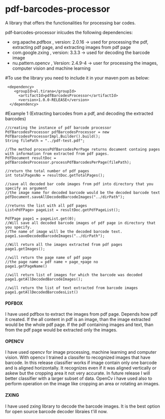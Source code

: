 # pdf-barcodes-processor
A library that offers the functionalities for processing bar codes.

pdf-barcodes-processor inlcudes the following dependencies:

  * org.apache.pdfbox , version: 2.0.16 ->  used for processing the pdf, extracting pdf page, and extracting images from pdf page
  * com.google.zxing ,  version: 3.3.3  -> used for decoding the barcode image                                                         
  * nu.pattern.opencv , Version: 2.4.9-4 -> user for processing the images,  computer vision and machine learning
  
 #To use the library you need to include it in your maven pom as below:
 
```
 <dependency>
  	<groupId>al.tirana</groupId>
	  <artifactId>pdfBarcodesProcessor</artifactId>
	  <version>1.0.0-RELEASE</version> 
  </dependency>
  ```
  
  #Example 1 (Extracting barcodes from a pdf, and decoding the extracted barcodes)
  ```
  //creating the instance of pdf barcode processor
  PdfBarcodesProcessor pdfBarcodesProcessor = new PdfBarcodesProcessorImpl.Builder().build();
  String filePath = "../pdf-test.pdf";
  
  //The method processPdfBarcodesPerPage returns document containg pages with information from extracted from pdf pages.
  PdfDocument resultDoc = pdfBarcodesProcessor.processPdfBarcodesPerPage(filePath); 
  
  //return the total number of pdf pages
  int totalPagesNo = resultDoc.getTotalPages();
  
  //save all decoded bar code images from pdf into directory that you specify as argument
  //the image name for decoded barcode would be the decoded barcode text
  pdfDocument.saveAllDecodedBarcodeImages("../dirPath");
  
  //returns the list with all pdf pages
  List<PdfPage> pageList = resultDoc.getPdfPageList();
  
  PdfPage page1 = pageList.get(0);
  //Will save all decoded barcode images of pdf page in directory that you specify.
  //The name of image will be the decoded barcode text.
  page1.saveDecodedBarcodeImages("../dirPath");
  
  //Will return all the images extracted from pdf pages
  page1.getImages();
  
  //will return the page name of pdf page
  //the page name = pdf name + page_+page no
  page1.getPageName()
  
  //will return list of images for which the barcode was decoded
  page1.getAllDecodedBarcodeImages();
  
  //will return the list of text extracted from barcode images
  page1.getAllDecodedBarcodesList()
  
  ```
  
  #### PDFBOX
  I have used pdfbox to extract the images from pdf page. Depends how pdf it created. If the all content in pdf is an image,
  than the image extracted would be the whole pdf page. If the pdf containing images and text, than from the pdf page would 
  be extracted only the images.
  
  #### OPENCV
  I have used opencv for image processing, machine learning and computer vision. With opencv I trained a classifer to recognized 
  images that have barcode. In this release classifier works if image contain only one barcode  and is aligned horizontally. It 
  recognizes even if it was aligned vertically or askew but the cropping area it not very accurate. In future release I will 
  better classifier with a larger subset of data. OpenCv i have used also to perform operation on the image like cropping an area
  or rotating an images. 
  
  #### ZXING
  I have used zxing library to decode the barcode images. It is the best option for open source barcode decoder libraies t'ill now.
  
  
  
